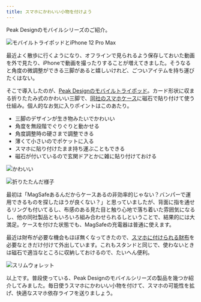 ```yaml
---
title: スマホにかわいい小物を付けよう
---
```

Peak Designのモバイルシリーズのご紹介。

![](https://lh3.googleusercontent.com/XOiRQzQ5-ZipKJY7sO2Tb6jFurx2HfzqHiKDt4Nalncly_gfg4WlEYzBAlmbiExhJPUVCIkZ3VzNzYZDTS-gxotT4539RDEw-zIg5llh6oSyPgln7ZNpOCSlYgRCONuiACNKZ0_b5fmhDRzbYDvMEQJNDSQvwEYWRQF9SMZBWqgG5Le8rl5jqcap "モバイルトライポッドとiPhone 12 Pro Max")

最近よく散歩に行くようになり、オフラインで見られるよう保存しておいた動画を外で見たり、iPhoneで動画を撮ったりすることが増えてきました。そうなると角度の微調整ができる三脚があると嬉しいけれど、ごついアイテムを持ち運びたくはない。

そこで導入したのが、[Peak Designのモバイルトライポッド](https://www.amazon.co.jp/dp/B09FRZPLL3)。カード形状に収まる折りたたみ式のかわいい三脚で、[同社のスマホケース](https://www.amazon.co.jp/dp/B09FP3HP7Z?)に磁石で貼り付けて使う仕組み。個人的なお気に入りポイントはこのあたり。

*   三脚のデザインが生き物みたいでかわいい
*   角度を無段階でぐりぐりと動かせる
*   角度調整時の硬さまで調整できる
*   薄くて小さいのでポケットに入る
*   スマホに貼り付けたまま持ち運ぶこともできる
*   磁石が付いているので玄関ドアとかに雑に貼り付けておける

![](https://lh3.googleusercontent.com/lutpQF_TsVp7nGNZ9rXM0qyyEC0YkVVv_bdd8gl2CGcvE6j3XCPqBbOuvC1QGI2TaitwtsOqHEZqwggf9QVnCtYv3bl5xPC4RZC1sAohSAO8mulP9R-J4cOt3-xXA0URJ_GkLqk1cBjMq4PNlv-8ioXf5UFGBeuGKHA_ermC34R7K5hOEvOyFNCq "かわいい")

![](https://lh5.googleusercontent.com/_AWee2bWaI04APz1cHrNWXL1OHUB9O1bV9gxAKywdK5ZZloOaf-F1m97zX-MrSBL_1kDAW37nOPa2eMb-KjWChDziK7sBExZ2CBpjZcJCnelWcIJDUiyzXBgTYWzM4h2QDaNUJ6BEc1ABYc-E29GobCiV8F2BMLA8Qqt38hTzaldnYX9pEmaww2i "折りたたんだ様子")

最初は「MagSafeあるんだからケースあるの非効率的じゃない？バンパーで運用できるものを探したほうが良くない？」と思っていましたが、背面に指を通せるリングも付いてるし、布感のある見た目と触り心地で落ち着いた雰囲気になるし、他の同社製品ともいろいろ組み合わせられるしということで、結果的には大満足。ケースを付けた状態でも、MagSafeの充電器は普通に使えます。

最近は財布が必要な機会もほぼ無くなってきたので、[スマホに付けられる財布](https://www.amazon.co.jp/dp/B09FSGW671)を必要なときだけ付けて外出しています。これもスタンドと同じで、使わないときは磁石で適当なところに収納しておけるので、たいへん便利。

![](https://lh3.googleusercontent.com/tzX2kP9BL9l_r7BQ6lZdULqnTRFA2VQAX3iZUL08GBIFA3lCDj300YtKm5mMReElueVJCn6py8JtV60Z8htV1FDcRMg5K_UkUrAY0MApH2-AK3rdmHKiQ0lBeGscXvrd1SKyTaTDbwC10RfNOX5dLwxsOKJlePRlXzZUSBRNPRh3Ok5GsHJOdnaC "スリムウォレット")

以上です。普段使っている、Peak Designのモバイルシリーズの製品を幾つか紹介してみました。毎日使うスマホにかわいい小物を付けて、スマホの可能性を拡げ、快適なスマホ依存ライフを送りましょう。

